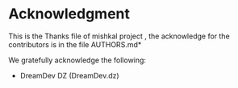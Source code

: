 Acknowledgment
==============
This is the Thanks file of mishkal project , the acknowledge for the contributors is in the file AUTHORS.md*


We gratefully acknowledge the following:

* DreamDev DZ (DreamDev.dz)
